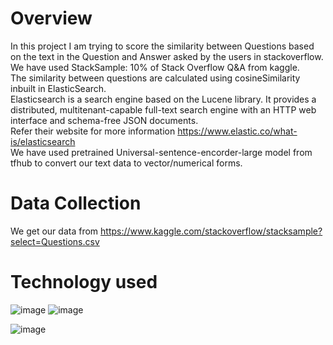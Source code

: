 # Overview
In this project I am trying to score the similarity between Questions based on the text in the Question and Answer asked by the users in stackoverflow. <br />
We have used StackSample: 10% of Stack Overflow Q&A from kaggle. <br />
The similarity between questions are calculated using cosineSimilarity inbuilt in ElasticSearch. <br />
Elasticsearch is a search engine based on the Lucene library. It provides a distributed, multitenant-capable full-text search engine with an HTTP web interface and schema-free JSON documents. <br />
Refer their website for more information https://www.elastic.co/what-is/elasticsearch <br /> 
We have used pretrained Universal-sentence-encorder-large model from tfhub to convert our text data to vector/numerical forms. <br />
 
# Data Collection
We get our data from https://www.kaggle.com/stackoverflow/stacksample?select=Questions.csv
# Technology used
![image](https://user-images.githubusercontent.com/63191193/117545654-54172600-b044-11eb-8464-9ebf463bcde2.png)
![image](https://user-images.githubusercontent.com/63191193/117545712-8fb1f000-b044-11eb-8648-e48fe4a9e8bc.png)

![image](https://user-images.githubusercontent.com/63191193/117545698-7ad55c80-b044-11eb-954b-f61dff52a1f9.png)
